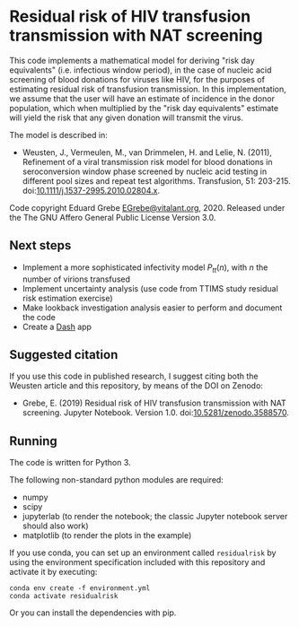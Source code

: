 # Residual risk of HIV transfusion transmission with NAT screening

This code implements a mathematical model for deriving "risk day equivalents" (i.e. infectious window period), in the case of nucleic acid screening of blood donations for viruses like HIV, for the purposes of estimating residual risk of transfusion transmission. In this implementation, we assume that the user will have an estimate of incidence in the donor population, which when multiplied by the "risk day equivalents" estimate will yield the risk that any given donation will transmit the virus.

The model is described in:

* Weusten, J., Vermeulen, M., van Drimmelen, H. and Lelie, N. (2011), Refinement of a viral transmission risk model for blood donations in seroconversion window phase screened by nucleic acid testing in different pool sizes and repeat test algorithms. Transfusion, 51: 203-215. doi:[10.1111/j.1537-2995.2010.02804.x](https://doi.org/10.1111/j.1537-2995.2010.02804.x).

Code copyright Eduard Grebe <EGrebe@vitalant.org>, 2020. Released under the The GNU Affero General Public License Version 3.0.

## Next steps

* Implement a more sophisticated infectivity model $P_{tt}(n)$, with $n$ the number of virions transfused
* Implement uncertainty analysis (use code from TTIMS study residual risk estimation exercise)
* Make lookback investigation analysis easier to perform and document the code
* Create a [Dash](https://plotly.com/dash/) app

## Suggested citation

If you use this code in published research, I suggest citing both the Weusten article and this repository, by means of the DOI on Zenodo:

* Grebe, E. (2019) Residual risk of HIV transfusion transmission with NAT screening. Jupyter Notebook. Version 1.0. doi:[10.5281/zenodo.3588570](https://doi.org/10.5281/zenodo.3588570).


## Running

The code is written for Python 3.

The following non-standard python modules are required:
* numpy
* scipy
* jupyterlab (to render the notebook; the classic Jupyter notebook server should also work)
* matplotlib (to render the plots in the example)

If you use conda, you can set up an environment called `residualrisk` by using the environment specification included with this repository and activate it by executing:

```
conda env create -f environment.yml
conda activate residualrisk
```

Or you can install the dependencies with pip.
